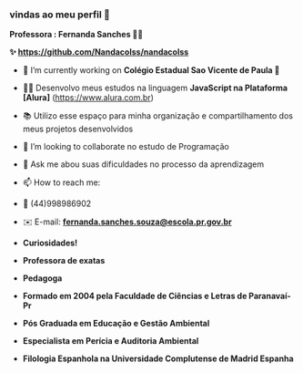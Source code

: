 ###  vindas ao meu perfil 👋 
**Professora : Fernanda Sanches 👩‍🏫**

**✨ https://github.com/Nandacolss/nandacolss**

- 🔭 I’m currently working on **Colégio Estadual Sao Vicente de Paula 🏫**
- 🧑‍💻 Desenvolvo meus estudos na linguagem **JavaScript na Plataforma [Alura]** (https://www.alura.com.br)
- 📚 Utilizo esse espaço para minha organização e compartilhamento dos meus projetos desenvolvidos
- 🎒 I’m looking to collaborate no estudo de Programação 
- 💬 Ask me abou suas dificuldades no processo da aprendizagem
- 📫 How to reach me:
- 📳 (44)998986902
- ✉️ E-mail: **fernanda.sanches.souza@escola.pr.gov.br**
- **Curiosidades!**

- **Professora de exatas**
- **Pedagoga**
- **Formado em 2004 pela Faculdade de Ciências e Letras de Paranavaí-Pr**
- **Pós Graduada em Educação e Gestão Ambiental**
- **Especialista em Perícia e Auditoria Ambiental**
- **Filologia Espanhola na Universidade Complutense de Madrid Espanha**


